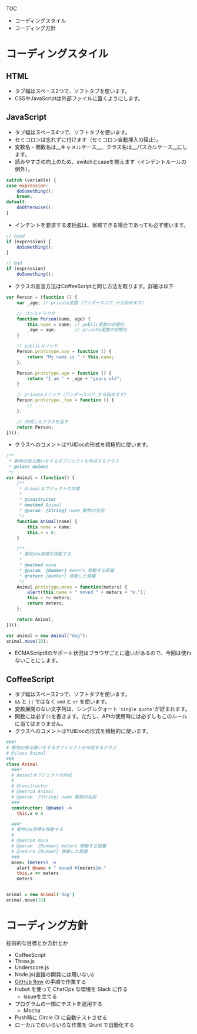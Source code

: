 TOC

- コーディングスタイル
- コーディング方針


コーディングスタイル
=================

HTML
-----

- タブ幅はスペース2つで、ソフトタブを使います。
- CSSやJavaScriptは外部ファイルに置くようにします。

JavaScript
-----------

- タブ幅はスペース4つで、ソフトタブを使います。
- セミコロンは忘れずに付けます（セミコロン自動挿入の阻止）。
- 変数名・関数名は__キャメルケース__、クラス名は__パスカルケース__にします。
- 読みやすさの向上のため、switchとcaseを揃えます（インデントルールの例外）。

~~~ js
switch (variable) {
case expression:
    doSomething();
    break;
default:
    doOtherwise();
}
~~~

- インデントを要求する波括弧は、省略できる場合であっても必ず使います。

~~~ js
// Good
if (expression) {
    doSomething();
}

// Bad
if (expression)
    doSomething();
~~~

- クラスの宣言方法はCoffeeScriptと同じ方法を取ります。詳細は以下

~~~ js
var Person = (function () {
    var _age; // private変数（アンダースコア_から始めます）

    // コンストラクタ
    function Person(name, age) {
        this.name = name; // public変数の初期化
        _age = age;       // private変数の初期化
    }

    // publicメソッド
    Person.prototype.say = function () {
        return "My name is " + this.name;
    };

    Person.prototype.age = function () {
        return "I am " + _age + "years old";
    }

    // privateメソッド（アンダースコア_から始めます）
    Person.prototype._foo = function () {
        // ...
    };

    // 作成したクラスを返す
    return Person;
})();
~~~

- クラスへのコメントはYUIDocの形式を積極的に使います。

~~~ js
/**
 * 動物の振る舞いをするオブジェクトを作成するクラス
 * @class Animal
 */
var Animal = (function() {
    /**
     * Animalオブジェクトの作成
     *
     * @constructor
     * @method Animal
     * @param  {String} name 動物の名前
     */
    function Animal(name) {
        this.name = name;
        this.x = 0;
    }

    /**
     * 動物のx座標を移動する
     *
     * @method move
     * @param  {Number} meters 移動する距離
     * @return {Number} 移動した距離
     */
    Animal.prototype.move = function(meters) {
        alert(this.name + " moved " + meters + "m.");
        this.x += meters;
        return meters;
    };

    return Animal;
})();

var animal = new Animal("dog");
animal.move(10);
~~~

- ECMAScript6のサポート状況はブラウザごとに違いがあるので、今回は使わないことにします。


CoffeeScript
------------

- タブ幅はスペース2つで、ソフトタブを使います。
- `&&` と `||` ではなく `and` と `or` を使います。
- 変数展開のない文字列は、シングルクォート`'single quote'`が好まれます。
- 関数には必ず`()`を書きます。ただし、APIの使用時には必ずしもこのルールに当てはまりません。
- クラスへのコメントはYUIDocの形式を積極的に使います。

~~~ coffee
###*
# 動物の振る舞いをするオブジェクトを作成するクラス
# @class Animal
###
class Animal
  ###*
  # Animalオブジェクトの作成
  #
  # @constructor
  # @method Animal
  # @param  {String} name 動物の名前
  ###
  constructor: (@name) ->
    this.x = 0

  ###*
  # 動物のx座標を移動する
  #
  # @method move
  # @param  {Number} meters 移動する距離
  # @return {Number} 移動した距離
  ###
  move: (meters) ->
    alert @name + " moved #{meters}m."
    this.x += meters
    meters


animal = new Animal('dog')
animal.move(10)
~~~


コーディング方針
==============

技術的な目標とか方針とか

- CoffeeScript
- Three.js
- Underscore.js
- Node.js(直接の開発には用いない)
- [GitHub flow](https://gist.github.com/Gab-km/3705015) の手順で作業する
- Hubot を使って ChatOps な環境を Slack に作る
    - issueを立てる
- プログラムの一部にテストを適用する
    - Mocha
- Push時に Circle CI に自動テストさせる
- ローカルでのいろいろな作業を Grunt で自動化する
